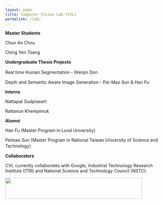 ```yaml
---
layout: page
title: Computer Vision Lab (CVL)
permalink: /lab/
---
```



<b>Master Students</b>

Chun An Chou

Ching Yen Tseng 



<b>Undergraduate Thesis Projects </b>

Real time Human Segmentation - Ｗenjin Don

Depth and Semantic Aware Image Generation - Pei-Mao Sun & Han Fu



<b>Interns </b>

Nattapat Sudprasert

Rattanun Khempimuk



<b>Alumni</b>

Han Fu (Master Program in Lund University)

Peimao Sun (Master Program in National Taiwan University of Science and Technology）



<b>Collaborators</b>

CVL currently collaborates with Google, Industrial Technology Research Institute (ITRI) and National Science and Technology Council (NSTC).


<img src="[/images/0125-國科會標誌組合.png]" width="440" height="68">

